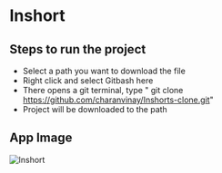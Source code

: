# Inshort

## Steps to run the project
- Select a path you want to download the file
- Right click and select Gitbash here
- There opens a git terminal, type " git clone https://github.com/charanvinay/Inshorts-clone.git"
- Project will be downloaded to the path

## App Image
![Inshort](https://user-images.githubusercontent.com/71263421/125166661-4869ec00-e1ba-11eb-8663-0be3492d6753.jpg)




